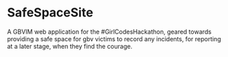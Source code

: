 # SafeSpaceSite
A GBVIM web application for the #GirlCodesHackathon, geared towards providing a safe space for gbv victims to record any incidents, for reporting at a later stage, when they find the courage.
